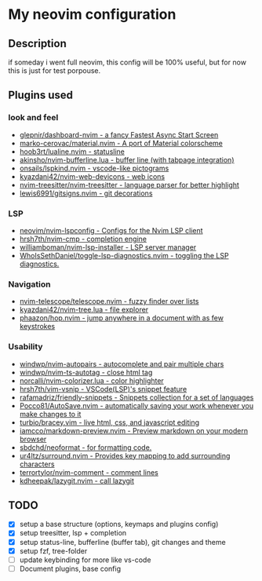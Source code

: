 # My neovim configuration

## Description

if someday i went full neovim, this config will be 100% useful, but for now this is just for test porpouse.

## Plugins used

### look and feel

- [glepnir/dashboard-nvim - a fancy Fastest Async Start Screen ](https://github.com/glepnir/dashboard-nvim)
- [marko-cerovac/material.nvim - A port of Material colorscheme](https://github.com/marko-cerovac/material.nvim)
- [hoob3rt/lualine.nvim - statusline](https://github.com/nvim-lualine/lualine.nvim)
- [akinsho/nvim-bufferline.lua - buffer line (with tabpage integration)](https://github.com/akinsho/bufferline.nvim)
- [onsails/lspkind.nvim - vscode-like pictograms](https://github.com/onsails/lspkind.nvim)
- [kyazdani42/nvim-web-devicons - web icons](https://github.com/kyazdani42/nvim-web-devicons)
- [nvim-treesitter/nvim-treesitter - language parser for better highlight](https://github.com/nvim-treesitter/nvim-treesitter)
- [lewis6991/gitsigns.nvim - git decorations](https://github.com/lewis6991/gitsigns.nvim)

### LSP

- [neovim/nvim-lspconfig - Configs for the Nvim LSP client](https://github.com/neovim/nvim-lspconfig)
- [hrsh7th/nvim-cmp - completion engine](https://github.com/hrsh7th/nvim-cmp)
- [williamboman/nvim-lsp-installer - LSP server manager](https://github.com/williamboman/nvim-lsp-installer)
- [WhoIsSethDaniel/toggle-lsp-diagnostics.nvim - toggling the LSP diagnostics.](https://github.com/WhoIsSethDaniel/toggle-lsp-diagnostics.nvim)

### Navigation

- [nvim-telescope/telescope.nvim - fuzzy finder over lists](https://github.com/nvim-telescope/telescope.nvim)
- [kyazdani42/nvim-tree.lua - file explorer](https://github.com/kyazdani42/nvim-tree.lua)
- [phaazon/hop.nvim - jump anywhere in a document with as few keystrokes](https://github.com/phaazon/hop.nvim)

### Usability

- [windwp/nvim-autopairs - autocomplete and pair multiple chars](https://github.com/windwp/nvim-autopairs)
- [windwp/nvim-ts-autotag - close html tag](https://github.com/windwp/nvim-ts-autotag)
- [norcalli/nvim-colorizer.lua - color highlighter](https://github.com/norcalli/nvim-colorizer.lua)
- [hrsh7th/vim-vsnip - VSCode(LSP)'s snippet feature](https://github.com/hrsh7th/vim-vsnip)
- [rafamadriz/friendly-snippets - Snippets collection for a set of languages](https://github.com/rafamadriz/friendly-snippets)
- [Pocco81/AutoSave.nvim - automatically saving your work whenever you make changes to it](https://github.com/Pocco81/AutoSave.nvim)
- [turbio/bracey.vim - live html, css, and javascript editing](https://github.com/turbio/bracey.vim)
- [iamcco/markdown-preview.nvim - Preview markdown on your modern browser](https://github.com/iamcco/markdown-preview.nvim)
- [sbdchd/neoformat - for formatting code.](https://github.com/sbdchd/neoformat)
- [ur4ltz/surround.nvim - Provides key mapping to add surrounding characters](https://github.com/ur4ltz/surround.nvim)
- [terrortylor/nvim-comment - comment lines](terrortylor/nvim-comment)
- [kdheepak/lazygit.nvim - call lazygit](https://github.com/kdheepak/lazygit.nvim)

## TODO

- [x] setup a base structure (options, keymaps and plugins config)
- [x] setup treesitter, lsp + completion
- [x] setup status-line, bufferline (buffer tab), git changes and theme
- [x] setup fzf, tree-folder
- [ ] update keybinding for more like vs-code
- [ ] Document plugins, base config
